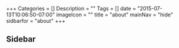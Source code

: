 +++
Categories = []
Description = ""
Tags = []
date = "2015-07-13T10:06:50-07:00"
imageIcon = ""
title = "about"
mainNav = "hide"
sidbarfor = "about"
+++

## Sidebar